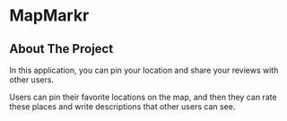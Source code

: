 # MapMarkr

## About The Project

In this application, you can pin your location and share your reviews with other users.

Users can pin their favorite locations on the map, and then they can rate these places and write descriptions that other users can see.